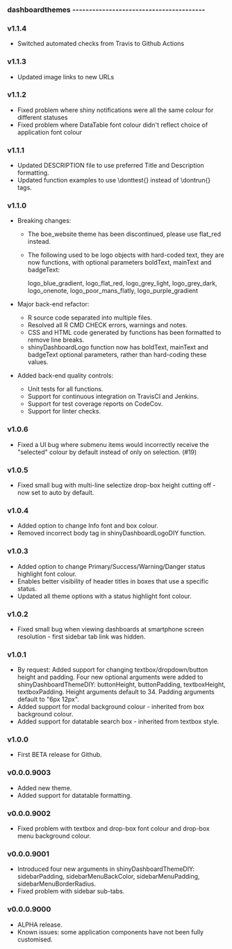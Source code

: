 ### dashboardthemes ----------------------------------------

### v1.1.4
* Switched automated checks from Travis to Github Actions

### v1.1.3
* Updated image links to new URLs 

### v1.1.2
* Fixed problem where shiny notifications were all the same colour for different statuses
* Fixed problem where DataTable font colour didn't reflect choice of application font colour

### v1.1.1
* Updated DESCRIPTION file to use preferred Title and Description formatting.
* Updated function examples to use \donttest{} instead of \dontrun{} tags.

### v1.1.0
* Breaking changes:
  - The boe_website theme has been discontinued, please use flat_red instead.
  - The following used to be logo objects with hard-coded text, they are now functions, with optional parameters boldText, mainText and badgeText:
  
    logo_blue_gradient, logo_flat_red, logo_grey_light, logo_grey_dark, logo_onenote, logo_poor_mans_flatly, logo_purple_gradient
    
* Major back-end refactor:
  - R source code separated into multiple files.
  - Resolved all R CMD CHECK errors, warnings and notes.
  - CSS and HTML code generated by functions has been formatted to remove line breaks.
  - shinyDashboardLogo function now has boldText, mainText and badgeText optional parameters, rather than hard-coding these values.
  
* Added back-end quality controls:
  - Unit tests for all functions.
  - Support for continuous integration on TravisCI and Jenkins.
  - Support for test coverage reports on CodeCov.
  - Support for linter checks.

### v1.0.6
* Fixed a UI bug where submenu items would incorrectly receive the "selected" colour by default instead of only on selection. (#19)

### v1.0.5
* Fixed small bug with multi-line selectize drop-box height cutting off - now set to auto by default.


### v1.0.4
* Added option to change Info font and box colour.
* Removed incorrect body tag in shinyDashboardLogoDIY function.


### v1.0.3
* Added option to change Primary/Success/Warning/Danger status highlight font colour.
* Enables better visibility of header titles in boxes that use a specific status.
* Updated all theme options with a status highlight font colour.


### v1.0.2
* Fixed small bug when viewing dashboards at smartphone screen resolution - first sidebar tab link was hidden.


### v1.0.1
* By request: Added support for changing textbox/dropdown/button height and padding.
  Four new optional arguments were added to shinyDashboardThemeDIY: 
  buttonHeight, buttonPadding, textboxHeight, textboxPadding.
  Height arguments default to 34. Padding arguments default to "6px 12px".
* Added support for modal background colour - inherited from box background colour.
* Added support for datatable search box - inherited from textbox style.


### v1.0.0 
* First BETA release for Github.


### v0.0.0.9003
* Added new theme.
* Added support for datatable formatting.


### v0.0.0.9002
* Fixed problem with textbox and drop-box font colour and drop-box menu background colour.


### v0.0.0.9001
* Introduced four new arguments in shinyDashboardThemeDIY:
  sidebarPadding, sidebarMenuBackColor, sidebarMenuPadding, sidebarMenuBorderRadius.
* Fixed problem with sidebar sub-tabs.


### v0.0.0.9000
* ALPHA release.
* Known issues: some application components have not been fully customised.
